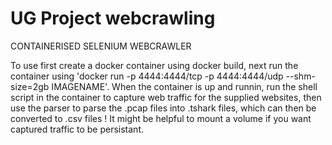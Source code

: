 # UG Project webcrawling
CONTAINERISED SELENIUM WEBCRAWLER

To use first create a docker container using docker build, next run the container using 'docker run -p 4444:4444/tcp -p 4444:4444/udp --shm-size=2gb IMAGENAME'. When the container is up and runnin, run the shell script in the container to capture web traffic for the supplied websites, then use the parser to parse the .pcap files into .tshark files, which can then be converted to .csv files ! It might be helpful to mount a volume if you want captured traffic to be persistant.
